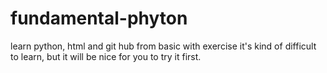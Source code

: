 # fundamental-phyton
learn python, html and git hub from basic with exercise
it's kind of difficult to learn, but it will be nice for you to try it first.
